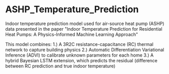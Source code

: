 # ASHP_Temperature_Prediction
Indoor temperature prediction model used for air-source heat pump (ASHP) data presented in the paper "Indoor Temperature Prediction for Residential Heat Pumps: A Physics-Informed Machine Learning Approach"

This model combines:
1.) A 3R2C resistance-capacitance (RC) thermal network to capture building physics
2.) Automatic Differentiation Variational Inference (ADVI) to calibrate unknown parameters for each home
3.) A hybrid Bayesian LSTM extension, which predicts the residual (difference between RC prediction and true indoor temperature)
